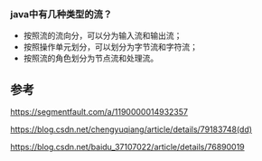 ### java中有几种类型的流？

- 按照流的流向分，可以分为输入流和输出流；
- 按照操作单元划分，可以划分为字节流和字符流；
- 按照流的角色划分为节点流和处理流。



## 参考

https://segmentfault.com/a/1190000014932357

https://blog.csdn.net/chengyuqiang/article/details/79183748(dd)

https://blog.csdn.net/baidu_37107022/article/details/76890019

